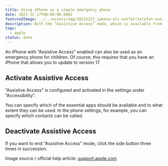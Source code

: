 ```yaml
---
title: Using iPhone as a simple emergency phone
date: 2023-12-17T00:00:00.000Z
featuredImage: ../../assets/img/20231217_iphone-als-notfalltelefon-nutzen.png
description: With the “Assistive Access” mode, which is available from iOS version 17, the complete operation of the iPhone can be greatly reduced. Essential apps such as phone, messages and contacts can be displayed with large icons. This helps people with cognitive impairments.
tags:
  - apple
status: done
---
```

An iPhone with “Assistive Access” enabled can also be used as an emergency phone for children. Of course, this requires that you have an iPhone that allows you to update to version 17.

## Activate Assistive Access

“Assistive Access” is configured and activated in the settings under “Accessibility”.

You can specify which of the essential apps should be available and to what extent they can be used. In the phone settings, for example, you can specify which contacts can be called.

## Deactivate Assistive Access

If you want to end “Assistive Access” mode, click the side button three times in succession.

Image source / official help article: [support.apple.com](https://support.apple.com/de-de/guide/assistive-access-iphone/devcd5016d31/ios)
